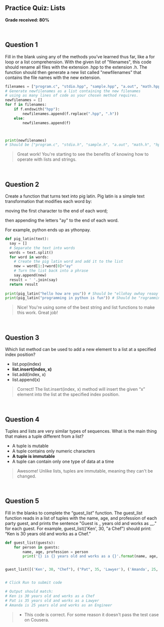 ## Practice Quiz: Lists

__Grade received: 80%__

<br>

## Question 1

Fill in the blank using any of the methods you’ve learned thus far, like a for loop or a list comprehension. With the given list of "filenames", this code should rename all files with the extension .hpp to the extension .h. The function should then generate a new list called "newfilenames" that contains the file names with the new extension. 

```python
filenames = ["program.c", "stdio.hpp", "sample.hpp", "a.out", "math.hpp", "hpp.out"]
# Generate newfilenames as a list containing the new filenames
# using as many lines of code as your chosen method requires.
newfilenames = []
for f in filenames:
    if f.endswith("hpp"):
        newfilenames.append(f.replace(".hpp", ".h"))
    else:
        newfilenames.append(f)



print(newfilenames) 
# Should be ["program.c", "stdio.h", "sample.h", "a.out", "math.h", "hpp.out"]
```

> Great work! You're starting to see the benefits of knowing
how to operate with lists and strings.

<br>

## Question 2

Create a function that turns text into pig latin. Pig latin is a simple text transformation that modifies each word by: 

moving the first character to the end of each word;

then appending the letters "ay" to the end of each word. 

For example, python ends up as ythonpay.

```python
def pig_latin(text):
  say = []
  # Separate the text into words
  words = text.split()
  for word in words:
    # Create the pig latin word and add it to the list
    new = word[1:]+word[0]+"ay"
    # Turn the list back into a phrase
    say.append(new)
  result = ' '.join(say)
  return result
    
print(pig_latin("hello how are you")) # Should be "ellohay owhay reaay ouyay"
print(pig_latin("programming in python is fun")) # Should be "rogrammingpay niay ythonpay siay unfay"
```

> Nice! You're using some of the best string and list
functions to make this work. Great job!

<br>

## Question 3

Which list method can be used to add a new element to a list at a specified index position? 

* list.pop(index)
* **list.insert(index, x)**
* list.add(index, x)
* list.append(x)

> Correct! The list.insert(index, x) method will insert the given “x” element into the list at the specified index position.

<br>

## Question 4

Tuples and lists are very similar types of sequences. What is the main thing that makes a tuple different from a list?

* A tuple is mutable
* A tuple contains only numeric characters
* **A tuple is immutable**
* A tuple can contain only one type of data at a time

> Awesome! Unlike lists, tuples are immutable, meaning they can't be changed.

<br>

## Question 5

Fill in the blanks to complete the “guest_list” function. The guest_list function reads in a list of tuples with the name, age, and profession of each party guest, and prints the sentence "Guest is _ years old and works as __." for each guest. For example, guest_list(('Ken', 30, "a Chef") should print: “Ken is 30 years old and works as a Chef.” 

```python
def guest_list(guests):
	for person in guests:
		name, age, profession = person
		print('{} is {} years old and works as a {}'.format(name, age, profession))


guest_list([('Ken', 30, "Chef"), ("Pat", 35, 'Lawyer'), ('Amanda', 25, "Engineer")])


# Click Run to submit code

# Output should match:
# Ken is 30 years old and works as a Chef
# Pat is 35 years old and works as a Lawyer
# Amanda is 25 years old and works as an Engineer

```

> * This code is correct. For some reason it doesn't pass the test case on Cousera.